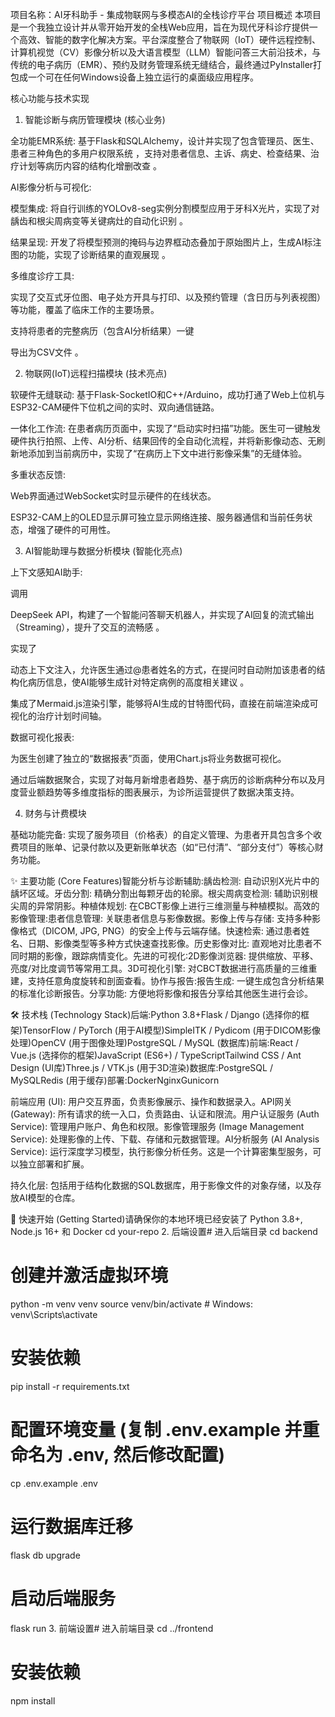 项目名称：AI牙科助手 - 集成物联网与多模态AI的全栈诊疗平台
项目概述
本项目是一个我独立设计并从零开始开发的全栈Web应用，旨在为现代牙科诊疗提供一个高效、智能的数字化解决方案。平台深度整合了物联网（IoT）硬件远程控制、计算机视觉（CV）影像分析以及大语言模型（LLM）智能问答三大前沿技术，与传统的电子病历（EMR）、预约及财务管理系统无缝结合，最终通过PyInstaller打包成一个可在任何Windows设备上独立运行的桌面级应用程序。

核心功能与技术实现
1. 智能诊断与病历管理模块 (核心业务)


全功能EMR系统: 基于Flask和SQLAlchemy，设计并实现了包含管理员、医生、患者三种角色的多用户权限系统 ，支持对患者信息、主诉、病史、检查结果、治疗计划等病历内容的结构化增删改查 。


AI影像分析与可视化:


模型集成: 将自行训练的YOLOv8-seg实例分割模型应用于牙科X光片，实现了对龋齿和根尖周病变等关键病灶的自动化识别 。


结果呈现: 开发了将模型预测的掩码与边界框动态叠加于原始图片上，生成AI标注图的功能，实现了诊断结果的直观展现 。

多维度诊疗工具:

实现了交互式牙位图、电子处方开具与打印、以及预约管理（含日历与列表视图）等功能，覆盖了临床工作的主要场景。

支持将患者的完整病历（包含AI分析结果）一键

导出为CSV文件 。

2. 物联网(IoT)远程扫描模块 (技术亮点)

软硬件无缝联动: 基于Flask-SocketIO和C++/Arduino，成功打通了Web上位机与ESP32-CAM硬件下位机之间的实时、双向通信链路。

一体化工作流: 在患者病历页面中，实现了“启动实时扫描”功能。医生可一键触发硬件执行拍照、上传、AI分析、结果回传的全自动化流程，并将新影像动态、无刷新地添加到当前病历中，实现了“在病历上下文中进行影像采集”的无缝体验。

多重状态反馈:

Web界面通过WebSocket实时显示硬件的在线状态。

ESP32-CAM上的OLED显示屏可独立显示网络连接、服务器通信和当前任务状态，增强了硬件的可用性。

3. AI智能助理与数据分析模块 (智能化亮点)

上下文感知AI助手:

调用

DeepSeek API，构建了一个智能问答聊天机器人，并实现了AI回复的流式输出（Streaming），提升了交互的流畅感 。

实现了

动态上下文注入，允许医生通过@患者姓名的方式，在提问时自动附加该患者的结构化病历信息，使AI能够生成针对特定病例的高度相关建议 。

集成了Mermaid.js渲染引擎，能够将AI生成的甘特图代码，直接在前端渲染成可视化的治疗计划时间轴。

数据可视化报表:

为医生创建了独立的“数据报表”页面，使用Chart.js将业务数据可视化。

通过后端数据聚合，实现了对每月新增患者趋势、基于病历的诊断病种分布以及月度营业额趋势等多维度指标的图表展示，为诊所运营提供了数据决策支持。

4. 财务与计费模块

基础功能完备: 实现了服务项目（价格表）的自定义管理、为患者开具包含多个收费项目的账单、记录付款以及更新账单状态（如“已付清”、“部分支付”）等核心财务功能。


✨ 主要功能 (Core Features)智能分析与诊断辅助:龋齿检测: 自动识别X光片中的龋坏区域。牙齿分割: 精确分割出每颗牙齿的轮廓。根尖周病变检测: 辅助识别根尖周的异常阴影。种植体规划: 在CBCT影像上进行三维测量与种植模拟。高效的影像管理:患者信息管理: 关联患者信息与影像数据。影像上传与存储: 支持多种影像格式（DICOM, JPG, PNG）的安全上传与云端存储。快速检索: 通过患者姓名、日期、影像类型等多种方式快速查找影像。历史影像对比: 直观地对比患者不同时期的影像，跟踪病情变化。先进的可视化:2D影像浏览器: 提供缩放、平移、亮度/对比度调节等常用工具。3D可视化引擎: 对CBCT数据进行高质量的三维重建，支持任意角度旋转和剖面查看。协作与报告:报告生成: 一键生成包含分析结果的标准化诊断报告。分享功能: 方便地将影像和报告分享给其他医生进行会诊。

🛠️ 技术栈 (Technology Stack)后端:Python 3.8+Flask / Django (选择你的框架)TensorFlow / PyTorch (用于AI模型)SimpleITK / Pydicom (用于DICOM影像处理)OpenCV (用于图像处理)PostgreSQL / MySQL (数据库)前端:React / Vue.js (选择你的框架)JavaScript (ES6+) / TypeScriptTailwind CSS / Ant Design (UI库)Three.js / VTK.js (用于3D渲染)数据库:PostgreSQL / MySQLRedis (用于缓存)部署:DockerNginxGunicorn

前端应用 (UI): 用户交互界面，负责影像展示、操作和数据录入。API网关 (Gateway): 所有请求的统一入口，负责路由、认证和限流。用户认证服务 (Auth Service): 管理用户账户、角色和权限。影像管理服务 (Image Management Service): 处理影像的上传、下载、存储和元数据管理。AI分析服务 (AI Analysis Service): 运行深度学习模型，执行影像分析任务。这是一个计算密集型服务，可以独立部署和扩展。

持久化层: 包括用于结构化数据的SQL数据库，用于影像文件的对象存储，以及存放AI模型的仓库。

🚀 快速开始 (Getting Started)请确保你的本地环境已经安装了 Python 3.8+, Node.js 16+ 和 Docker
cd your-repo
2. 后端设置# 进入后端目录
cd backend

# 创建并激活虚拟环境
python -m venv venv
source venv/bin/activate  # Windows: venv\Scripts\activate

# 安装依赖
pip install -r requirements.txt

# 配置环境变量 (复制 .env.example 并重命名为 .env, 然后修改配置)
cp .env.example .env

# 运行数据库迁移
flask db upgrade

# 启动后端服务
flask run
3. 前端设置# 进入前端目录
cd ../frontend

# 安装依赖
npm install

